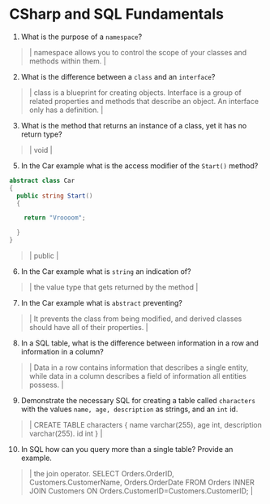 # CSharp and SQL Fundamentals
01. What is the purpose of a `namespace`?

  > | namespace allows you to control the scope of your classes and methods within them. |

02. What is the difference between a `class` and an `interface`?

  > | class is a blueprint for creating objects. Interface is a group of related properties and methods that describe an object. An interface only has a definition.  |

03. What is the method that returns an instance of a class, yet it has no return type?

  > | void |

05. In the Car example what is the access modifier of the `Start()` method?

  ```c#
  abstract class Car
  {
    public string Start()
    {

      return "Vroooom";

    }
  }
  ```

  > | public |

06. In the Car example what is `string` an indication of?

  > | the value type that gets returned by the method |

07. In the Car example what is `abstract` preventing?

  > | It prevents the class from being modified, and derived classes should have all of their properties.  |

08. In a SQL table, what is the difference between information in a row and information in a column?

  > | Data in a row contains information that describes a single entity, while data in a column describes a field of information all entities possess. |

09. Demonstrate the necessary SQL for creating a table called `characters` with the values `name, age, description` as strings, and an `int` id.

  > | CREATE TABLE characters {
    name varchar(255),
    age int,
    description varchar(255).
    id int
  } |

10. In SQL how can you query more than a single table? Provide an example.

  > | the join operator.
  SELECT Orders.OrderID, Customers.CustomerName, Orders.OrderDate
  FROM Orders
  INNER JOIN Customers ON Orders.CustomerID=Customers.CustomerID;
  |
